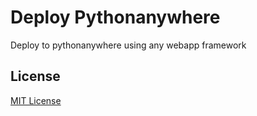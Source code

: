 # Deploy Pythonanywhere

Deploy to pythonanywhere using any webapp framework

## License

[MIT License](./LICENSE)
